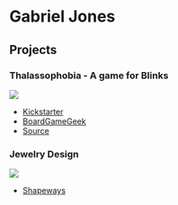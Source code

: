 # Gabriel Jones

## Projects

### Thalassophobia - A game for Blinks
<img src="https://ksr-ugc.imgix.net/assets/031/048/039/82470f88439312c476375a7641ba2d2a_original.jpg?ixlib=rb-2.1.0&w=680&fit=max&v=1602970619&auto=format&frame=1&q=92&s=24aac167e1723e6fb5744a877cabc75a"/>

- [Kickstarter](https://www.kickstarter.com/projects/move38/blinks-smart-board-game-system-epic-adventure-expansion)
- [BoardGameGeek](https://boardgamegeek.com/boardgame/323026/thalassophobia)
- [Source](https://github.com/Move38/Thalassophobia/blob/master/Thalassophobia.ino)

### Jewelry Design
<img src="https://images4.sw-cdn.net/product/picture/710x528_19051893_11121617_1496674042.jpg"/>

 - [Shapeways](https://www.shapeways.com/shops/aethyr)

<!--
**gabrieljones/gabrieljones** is a ✨ _special_ ✨ repository because its `README.md` (this file) appears on your GitHub profile.

Here are some ideas to get you started:

- 🔭 I’m currently working on ...
- 🌱 I’m currently learning ...
- 👯 I’m looking to collaborate on ...
- 🤔 I’m looking for help with ...
- 💬 Ask me about ...
- 📫 How to reach me: ...
- 😄 Pronouns: ...
- ⚡ Fun fact: ...
-->

